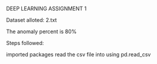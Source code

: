 DEEP LEARNING ASSIGNMENT 1

Dataset alloted: 2.txt

The anomaly percent is 80%

Steps followed:

imported packages
read the csv file into using pd.read_csv
